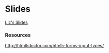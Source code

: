# Slides
[Liz's Slides](http://slides.com/lizh/processing-and-validating-forms#/)


### Resources

http://html5doctor.com/html5-forms-input-types/